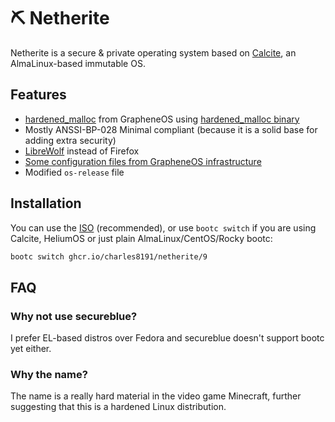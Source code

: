 # :pick: Netherite

Netherite is a secure & private operating system based on [Calcite](https://git.almalinux.org/charles2/calcite), an AlmaLinux-based immutable OS.

## Features

- [hardened_malloc](https://github.com/GrapheneOS/hardened_malloc) from GrapheneOS using [hardened_malloc binary](https://github.com/charles8191/hardened_malloc)
- Mostly ANSSI-BP-028 Minimal compliant (because it is a solid base for adding extra security)
- [LibreWolf](https://librewolf.net/) instead of Firefox
- [Some configuration files from GrapheneOS infrastructure](https://github.com/GrapheneOS/infrastructure)
- Modified `os-release` file

## Installation

You can use the [ISO](https://github.com/charles8191/netherite/releases/latest) (recommended), or use `bootc switch` if you are using Calcite, HeliumOS or just plain AlmaLinux/CentOS/Rocky bootc:

```bash
bootc switch ghcr.io/charles8191/netherite/9
```

## FAQ

### Why not use secureblue?

I prefer EL-based distros over Fedora and secureblue doesn't support bootc yet either.

### Why the name?

The name is a really hard material in the video game Minecraft, further suggesting that this is a hardened Linux distribution.
